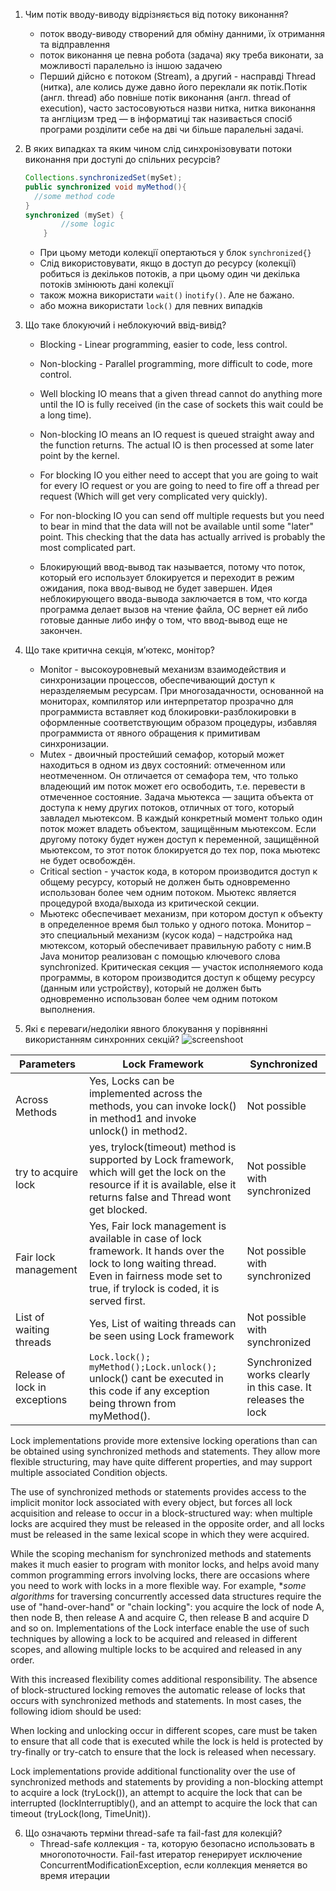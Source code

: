
  1. Чим потік вводу-виводу відрізняється від потоку виконання?
     - поток вводу-виводу створений для обміну данними, їх отримання та відправлення
     - поток виконання це певна робота (задача) яку треба виконати, за можливості паралельно із іншою задачею
     - Перший дійсно є потоком (Stream), а другий - насправді Thread (нитка), але колись дуже давно його переклали як потік.Потік (англ. thread) або повніше потік виконання (англ. thread of execution), часто застосовуються назви нитка, нитка виконання та англіцизм тред — в інформатиці так називається спосіб програми розділити себе на дві чи більше паралельні задачі.
     
  2. В яких випадках та яким чином слід синхронізовувати потоки виконання при доступі до спільних ресурсів?
    
      ```java
      Collections.synchronizedSet(mySet);
      public synchronized void myMethod(){
        //some method code
      }
      synchronized (mySet) {
              //some logic
          } 
      ```
     - При цьому методи колекції опертаються у блок `synchronized{}` 
     - Cлід використовувати, якщо в доступ до ресурсу (колекції) робиться із декільков потоків, а при цьому один чи декілька потоків змінюють дані колекції
     - також можна використати `wait()` і`notify()`. Але не бажано.
     - або можна використати `lock()` для певних випадків
  3. Що таке блокуючий і неблокуючий ввід-вивід? 
      -  Blocking - Linear programming, easier to code, less control.
      -  Non-blocking - Parallel programming, more difficult to code, more control.
      
      - Well blocking IO means that a given thread cannot do anything more until the IO is fully received (in the case of sockets this wait could be a long time).
      - Non-blocking IO means an IO request is queued straight away and the function returns. The actual IO is then processed at some later point by the kernel.
      - For blocking IO you either need to accept that you are going to wait for every IO request or you are going to need to fire off a thread per request (Which will get very complicated very quickly).
      - For non-blocking IO you can send off multiple requests but you need to bear in mind that the data will not be available until some "later" point. This checking that the data has actually arrived is probably the most complicated part.
      - Блокирующий ввод-вывод так называется, потому что поток, который его использует блокируется и переходит в режим ожидания, пока ввод-вывод не будет завершен.
Идея неблокирующего ввода-вывода заключается в том, что когда программа делает вызов на чтение файла, ОС вернет ей либо готовые данные либо инфу о том, что ввод-вывод еще не закончен.
  
  4. Що таке критична секція, м’ютекс, монітор?
      - Monitor - высокоуровневый механизм взаимодействия и синхронизации процессов, обеспечивающий доступ к неразделяемым ресурсам.
        При многозадачности, основанной на мониторах, компилятор или интерпретатор прозрачно для программиста вставляет код блокировки-разблокировки в оформленные соответствующим образом процедуры, избавляя программиста от явного обращения к примитивам синхронизации.
      - Mutex - двоичный простейший семафор, который может находиться в одном из двух состояний: отмеченном или неотмеченном. Он отличается от семафора тем, что только владеющий им поток может его освободить, т.е. перевести в отмеченное состояние.
        Задача мьютекса — защита объекта от доступа к нему других потоков, отличных от того, который завладел мьютексом.
        В каждый конкретный момент только один поток может владеть объектом, защищённым мьютексом.
        Если другому потоку будет нужен доступ к переменной, защищённой мьютексом, то этот поток блокируется до тех пор, пока мьютекс не будет освобождён.
      - Critical section - участок кода, в котором производится доступ к общему ресурсу, который не должен быть одновременно использован более чем одним потоком.
        Мьютекс является процедурой входа/выхода из критической секции.
      - Мьютекс обеспечивает механизм, при котором доступ к объекту в определенное время был только у одного потока.
Монитор – это специальный механизм (кусок кода) – надстройка над мютексом, который обеспечивает правильную работу с ним.В Java монитор реализован с помощью ключевого слова synchronized.
Критическая секция — участок исполняемого кода программы, в котором производится доступ к общему ресурсу (данным или устройству), который не должен быть одновременно использован более чем одним потоком выполнения.

  5. Які є переваги/недоліки явного блокування у порівнянні використанням синхронних секцій?
    ![screenshoot](https://github.com/nicknema/essentials-Of-Programming/blob/master/QAsem2Lab7Screenshoot.jpg)

| Parameters | Lock Framework |  Synchronized |
|---- | ---- | ----|
| Across Methods |	Yes, Locks can be implemented across the methods, you can invoke lock() in method1 and invoke unlock() in method2. |	Not possible |
| try to acquire lock |	yes, trylock(timeout) method is supported by Lock framework, which will get the lock on the resource if it is available, else it returns false and Thread wont get blocked. |	Not possible with synchronized |
| Fair lock management |	Yes, Fair lock management is available in case of lock framework. It hands over the lock to long waiting thread. Even in fairness mode set to true, if trylock is coded, it is served first. |	Not possible with synchronized |
| List of waiting threads | Yes, List of waiting threads can be seen using Lock framework |	Not possible with synchronized |
| Release of lock in exceptions |	`Lock.lock(); myMethod();Lock.unlock();` unlock() cant be executed in this code if any exception being thrown from myMethod(). | Synchronized works clearly in this case. It releases the lock |


Lock implementations provide more extensive locking operations than can be obtained using synchronized methods and statements. They allow more flexible structuring, may have quite different properties, and may support multiple associated Condition objects.

The use of synchronized methods or statements provides access to the implicit monitor lock associated with every object, but forces all lock acquisition and release to occur in a block-structured way: when multiple locks are acquired they must be released in the opposite order, and all locks must be released in the same lexical scope in which they were acquired.

While the scoping mechanism for synchronized methods and statements makes it much easier to program with monitor locks, and helps avoid many common programming errors involving locks, there are occasions where you need to work with locks in a more flexible way. For example, **some algorithms* for traversing concurrently accessed data structures require the use of "hand-over-hand" or "chain locking": you acquire the lock of node A, then node B, then release A and acquire C, then release B and acquire D and so on. Implementations of the Lock interface enable the use of such techniques by allowing a lock to be acquired and released in different scopes, and allowing multiple locks to be acquired and released in any order.

With this increased flexibility comes additional responsibility. The absence of block-structured locking removes the automatic release of locks that occurs with synchronized methods and statements. In most cases, the following idiom should be used:

When locking and unlocking occur in different scopes, care must be taken to ensure that all code that is executed while the lock is held is protected by try-finally or try-catch to ensure that the lock is released when necessary.

Lock implementations provide additional functionality over the use of synchronized methods and statements by providing a non-blocking attempt to acquire a lock (tryLock()), an attempt to acquire the lock that can be interrupted (lockInterruptibly(), and an attempt to acquire the lock that can timeout (tryLock(long, TimeUnit)).

6. Що означають терміни thread-safe та fail-fast для колекцій?  
    - Thread-safe коллекция - та, которую безопасно использовать в многопоточности.
Fail-fast итератор генерирует исключение ConcurrentModificationException, если коллекция меняется во время итерации
